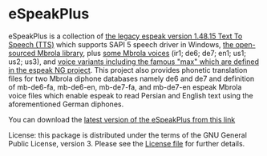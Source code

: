 # eSpeakPlus
eSpeakPlus is a collection of [the legacy espeak version 1.48.15 Text To Speech (TTS)](http://espeak.sourceforge.net/test/latest.html) which supports SAPI 5 speech driver in Windows, [the open-sourced Mbrola library](https://github.com/thiekus/MBROLA), plus [some Mbrola voices](https://github.com/numediart/MBROLA-voices) (ir1; de6; de7; en1; us1; us2; us3), and [voice variants including the famous "max" which are defined in the espeak NG project](https://github.com/espeak-ng/espeak-ng/tree/master/espeak-ng-data/voices/!v). This project also provides phonetic translation files for two Mbrola diphone databases namely de6 and de7 and definition of mb-de6-fa, mb-de6-en, mb-de7-fa, and mb-de7-en espeak Mbrola voice files which enable espeak to read Persian and English text using the aforementioned German diphones.

You can download the [latest version of the eSpeakPlus from this link](https://github.com/Mahmood-Taghavi/eSpeakPlus/releases/download/v1.0/setup_espeakPlus_v1.0.exe) 

License: this package is distributed under the terms of the GNU General Public License, version 3. Please see the [License file](https://github.com/Mahmood-Taghavi/eSpeakPlus/blob/master/LICENSE) for further details.
